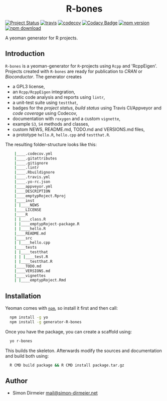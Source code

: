 <h1 align="center"> R-bones </h1>

[![Project Status](http://www.repostatus.org/badges/latest/wip.svg)](http://www.repostatus.org/#wip)
[![travis](https://travis-ci.org/dirmeier/R-bones.svg?branch=master)](https://travis-ci.org/dirmeier/R-bones)
[![codecov](https://codecov.io/gh/dirmeier/R-bones/branch/master/graph/badge.svg)](https://codecov.io/gh/dirmeier/R-bones)
[![Codacy Badge](https://api.codacy.com/project/badge/Grade/cc7de342ad8245129d5cd1e1df98fb62)](https://www.codacy.com/app/simon-dirmeier/R-bones?utm_source=github.com&amp;utm_medium=referral&amp;utm_content=dirmeier/python-bones&amp;utm_campaign=Badge_Grade)
[![npm version](https://badge.fury.io/js/generator-R-bones.svg)](https://www.npmjs.com/package/generator-R-bones)
[![npm download](https://img.shields.io/npm/dt/generator-R-bones.svg)](https://www.npmjs.com/package/generator-R-bones)


A yeoman generator for R projects.

## Introduction

`R-bones` is a yeoman-generator for `R`-projects using `Rcpp` and 'RcppEigen'.
 Projects created with `R-bones` are ready for publication to *CRAN* or *Bioconductor*. The generator creates

* a GPL3 license,
* an `Rcpp/RcppEigen` integration, 
* static code analysis and reports using `lintr`,
* a unit-test suite using `testthat`,
* badges for the *project status*, *build status* using Travis CI/Appveyor and *code coverage* using Codecov,
* documentation with `roxygen` and a custom `vignette`,
* example `S3`, `S4` methods and classes,
* custom NEWS, README.md, TODO.md and VERSIONS.md files,
* a prototype `hello.R`, `hello.cpp` and `testthat.R`.

The resulting folder-structure looks like this:

```sh
	|____.codecov.yml
	|____.gitattributes
	|____.gitignore
	|____.lintr
	|____.Rbuildignore
	|____.travis.yml
	|____.yo-rc.json
	|____appveyor.yml
	|____DESCRIPTION
	|____emptypRoject.Rproj
	|____inst
	| |____NEWS
	|____LICENSE
	|____R
	| |____class.R
	| |____emptypRoject-package.R
	| |____hello.R
	|____README.md
	|____src
	| |____hello.cpp
	|____tests
	| |____testthat
	| | |____test.R
	| |____testthat.R
	|____TODO.md
	|____VERSIONS.md
	|____vignettes
	| |____emptypRoject.Rmd
```

## Installation

Yeoman comes with [```npm```](https://nodejs.org/en/download/current/), so install it first and then call:

```sh
  npm install -g yo
  npm install -g generator-R-bones
```

Once you have the package, you can create a scaffold using:

```sh
  yo r-bones
```

This builds the skeleton. Afterwards modify the sources and documentation and build both using:

```sh
  R CMD build package && R CMD install package.tar.gz
```

## Author

* Simon Dirmeier <a href="mailto:mail@simon-dirmeier.net">mail@simon-dirmeier.net</a>

